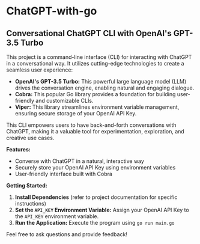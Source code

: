 # ChatGPT-with-go

Conversational ChatGPT CLI with OpenAI's GPT-3.5 Turbo
------------------------------------------------------

This project is a command-line interface (CLI) for interacting with ChatGPT in a conversational way. It utilizes cutting-edge technologies to create a seamless user experience:

-   **OpenAI's GPT-3.5 Turbo:** This powerful large language model (LLM) drives the conversation engine, enabling natural and engaging dialogue.
-   **Cobra:** This popular Go library provides a foundation for building user-friendly and customizable CLIs.
-   **Viper:** This library streamlines environment variable management, ensuring secure storage of your OpenAI API Key.

This CLI empowers users to have back-and-forth conversations with ChatGPT, making it a valuable tool for experimentation, exploration, and creative use cases.

**Features:**

-   Converse with ChatGPT in a natural, interactive way
-   Securely store your OpenAI API Key using environment variables
-   User-friendly interface built with Cobra

**Getting Started:**

1.  **Install Dependencies** (refer to project documentation for specific instructions)
2.  **Set the `API_KEY` Environment Variable:** Assign your OpenAI API Key to the `API_KEY` environment variable.
3.  **Run the Application:** Execute the program using `go run main.go`

Feel free to ask questions and provide feedback!
